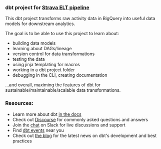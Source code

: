 ### dbt project for [Strava ELT pipeline](https://github.com/jairus-m/StravaETLPipeline)

This dbt project transforms raw activity data in BigQuery into useful data models for downstream analytics. 

The goal is to be able to use this project to learn about:
- building data models
- learning about DAGs/lineage
- version control for data transformations
- testing the data
- using jinja templating for macros
- working in a dbt project folder
- debugging in the CLI, creating documentation

...and overall, maximing the features of dbt for sustainable/maintainable/scalable data transformations.

### Resources:
- Learn more about dbt [in the docs](https://docs.getdbt.com/docs/introduction)
- Check out [Discourse](https://discourse.getdbt.com/) for commonly asked questions and answers
- Join the [chat](https://community.getdbt.com/) on Slack for live discussions and support
- Find [dbt events](https://events.getdbt.com) near you
- Check out [the blog](https://blog.getdbt.com/) for the latest news on dbt's development and best practices
